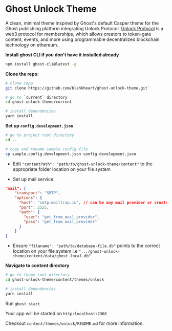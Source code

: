 # Ghost Unlock Theme

 A clean, minimal theme inspired by Ghost's default Casper theme for the Ghost publishing platform integrating Unlock Protocol. 
 [Unlock Protocol](https://unlock-protocol.com) is a web3 protocol for memberships, which allows creators to token-gate content, events, and more using programmable decentralized blockchain technology on ethereum.


**Install ghost CLI if you don't have it installed already** 
```bash
npm install ghost-cli@latest -g 
```

**Clone the repo:** 

```bash
# clone repo
git clone https://github.com/blahkheart/ghost-unlock-theme.git` 

# go to `current` directory
cd ghost-unlock-theme/current

# install dependencies
yarn install
```

**Set up `config.development.json`**
```bash
# go to project root directory
cd ..

# copy and rename sample config file
cp sample.config.development.json config.development.json

```

- Edit `"contentPath": "path/to/ghost-unlock-theme/content"` to the appropriate folder location on your file system

- Set up mail service:
```json
"mail": {
    "transport": "SMTP",
    "options": {
      "host": "smtp.mailtrap.io", // can be any mail provider or create an account with mailtrap 
      "port": 2525,
      "auth": {
        "user": "get_from_mail_provider",
        "pass": "get_from_mail_provider"
      }
    }
}
```

- Ensure `"filename": "path/to/database-file.db"` points to the correct location on your file system i.e 
`".../ghost-unlock-theme/content/data/ghost-local.db"`

**Navigate to content directory**

```bash
# go to theme root directory
cd ghost-unlock-theme/content/themes/unlock

# install dependencies
yarn install
```

Run `ghost start` 

Your app will be started on `http:localhost:2368`

Checkout `content/themes/unlock/README.md` for more information.
